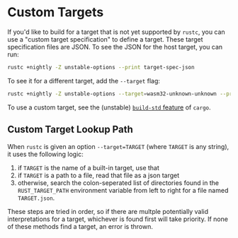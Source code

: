 # Custom Targets

If you'd like to build for a target that is not yet supported by `rustc`, you can use a
"custom target specification" to define a target. These target specification files
are JSON. To see the JSON for the host target, you can run:

```bash
rustc +nightly -Z unstable-options --print target-spec-json
```

To see it for a different target, add the `--target` flag:

```bash
rustc +nightly -Z unstable-options --target=wasm32-unknown-unknown --print target-spec-json
```

To use a custom target, see the (unstable) [`build-std` feature](../../cargo/reference/unstable.html#build-std) of `cargo`.

## Custom Target Lookup Path

When `rustc` is given an option `--target=TARGET` (where `TARGET` is any string), it uses the following logic:
1. if `TARGET` is the name of a built-in target, use that
2. if `TARGET` is a path to a file, read that file as a json target
3. otherwise, search the colon-seperated list of directories found
   in the `RUST_TARGET_PATH` environment variable from left to right
   for a file named `TARGET.json`.

These steps are tried in order, so if there are multple potentially valid
interpretations for a target, whichever is found first will take priority.
If none of these methods find a target, an error is thrown.
